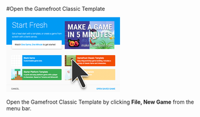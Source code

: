 #Open the Gamefroot Classic Template 

![](template-small.png)

Open the Gamefroot Classic Template by clicking **File, New Game** from the menu bar.